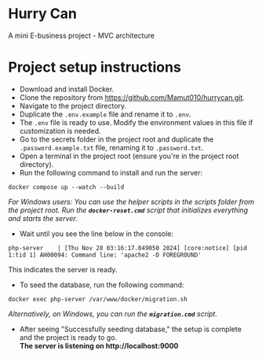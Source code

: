 # Hurry Can

A mini E-business project - MVC architecture

# Project setup instructions
- Download and install Docker.
- Clone the repository from https://github.com/Mamut010/hurrycan.git.
- Navigate to the project directory.
- Duplicate the `.env.example` file and rename it to `.env`.
- The `.env` file is ready to use. Modify the environment values in this file if customization is needed.
- Go to the secrets folder in the project root and duplicate the `.password.example.txt` file, renaming it to `.password.txt`.
- Open a terminal in the project root (ensure you're in the project root directory).
- Run the following command to install and run the server:
```
docker compose up --watch --build
```
*For Windows users: You can use the helper scripts in the scripts folder from the project root. Run the **`docker-reset.cmd`** script that initializes everything and starts the server.*
- Wait until you see the line below in the console:
```
php-server    | [Thu Nov 28 03:16:17.049050 2024] [core:notice] [pid 1:tid 1] AH00094: Command line: 'apache2 -D FOREGROUND'
```
This indicates the server is ready.
- To seed the database, run the following command:
```
docker exec php-server /var/www/docker/migration.sh
```
*Alternatively, on Windows, you can run the **`migration.cmd`** script.*
- After seeing "Successfully seeding database," the setup is complete and the project is ready to go.<br>
**The server is listening on http://localhost:9000**
